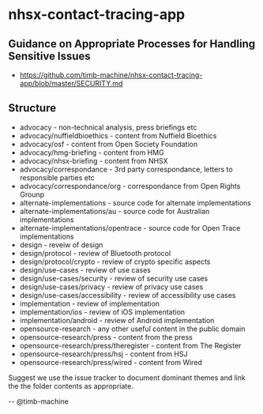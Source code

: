 # nhsx-contact-tracing-app

## Guidance on Appropriate Processes for Handling Sensitive Issues

* https://github.com/timb-machine/nhsx-contact-tracing-app/blob/master/SECURITY.md

## Structure

* advocacy - non-technical analysis, press briefings etc
* advocacy/nuffieldbioethics - content from Nuffield Bioethics
* advocacy/osf - content from Open Society Foundation
* advocacy/hmg-briefing - content from HMG
* advocacy/nhsx-briefing - content from NHSX
* advocacy/correspondance - 3rd party correspondance, letters to responsible parties etc
* advocacy/correspondance/org - correspondance from Open Rights Grounp
* alternate-implementations - source code for alternate implementations
* alternate-implementations/au - source code for Australian implementations
* alternate-implementations/opentrace - source code for Open Trace implementations
* design - reveiw of design
* design/protocol - review of Bluetooth protocol
* design/protocol/crypto - review of crypto specific aspects
* design/use-cases - review of use cases
* design/use-cases/security - review of security use cases
* design/use-cases/privacy - review of privacy use cases
* design/use-cases/accessibility - review of accessibility use cases
* implementation - review of implementation
* implementation/ios - review of iOS implementation
* implementation/android - review of Android implementation
* opensource-research - any other useful content in the public domain
* opensource-research/press - content from the press
* opensource-research/press/theregister - content from The Register
* opensource-research/press/hsj - content from HSJ
* opensource-research/press/wired - content from Wired

Suggest we use the issue tracker to document dominant themes and link the the folder contents as appropriate.

-- 
@timb-machine
